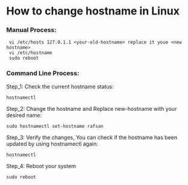 # How to change hostname in Linux

### Manual Process:
     vi /etc/hosts 127.0.1.1 <your-old-hostname> replace it youe <new hostname>
     vi /etc/hostname
     sudo reboot
     
### Command Line Process:
Step_1: Check the current hostname status:

    hostnamectl
Step_2: Change the hostname and Replace new-hostname with your desired name:
    
    sudo hostnamectl set-hostname rafsan
Step_3: Verify the changes, You can check if the hostname has been updated by using hostnamectl again:

    hostnamectl    
Step_4: Reboot your system

    sudo reboot
